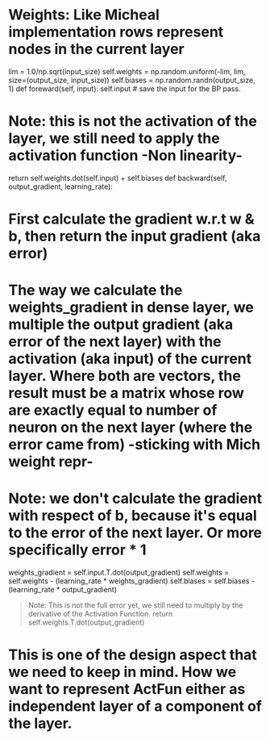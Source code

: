 # Weights: Like Micheal implementation rows represent nodes in the current layer
lim = 1.0/np.sqrt(input_size)
self.weights = np.random.uniform(-lim, lim, size=(output_size, input_size))
self.biases = np.random.randn(output_size, 1)
def foreward(self, input):
self.input # save the input for the BP pass.
# Note: this is not the activation of the layer, we still need to apply the activation function -Non linearity-
return self.weights.dot(self.input) + self.biases
def backward(self, output_gradient, learning_rate):
# First calculate the gradient w.r.t w & b, then return the input gradient (aka error)
# The way we calculate the weights_gradient in dense layer, we multiple the output gradient (aka error of the next layer) with the activation (aka input) of the current layer. Where both are vectors, the result must be a matrix whose row are exactly equal to number of neuron on the next layer (where the error came from) -sticking with Mich weight repr-
# Note: we don't calculate the gradient with respect of b, because it's equal to the error of the next layer. Or more specifically error * 1
weights_gradient = self.input.T.dot(output_gradient)
self.weights = self.weights - (learning_rate * weights_gradient)
self.biases = self.biases - (learning_rate * output_gradient)

>Note: This is not the full error yet, we still need to multiply by the derivative of the Activation Function.
return self.weights.T.dot(output_gradient)
# This is one of the design aspect that we need to keep in mind. How we want to represent ActFun either as independent layer of a component of the layer.

